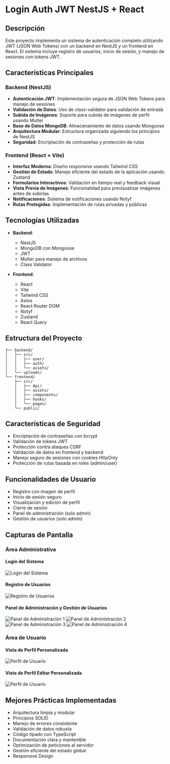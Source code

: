# Login Auth JWT NestJS + React

## Descripción
Este proyecto implementa un sistema de autenticación completo utilizando JWT (JSON Web Tokens) con un backend en NestJS y un frontend en React. El sistema incluye registro de usuarios, inicio de sesión, y manejo de sesiones con tokens JWT.

## Características Principales

### Backend (NestJS)
- **Autenticación JWT**: Implementación segura de JSON Web Tokens para manejo de sesiones
- **Validación de Datos**: Uso de class-validator para validación de entrada
- **Subida de Imágenes**: Soporte para subida de imágenes de perfil usando Multer
- **Base de Datos MongoDB**: Almacenamiento de datos usando Mongoose
- **Arquitectura Modular**: Estructura organizada siguiendo los principios de NestJS
- **Seguridad**: Encriptación de contraseñas y protección de rutas

### Frontend (React + Vite)
- **Interfaz Moderna**: Diseño responsive usando Tailwind CSS
- **Gestión de Estado**: Manejo eficiente del estado de la aplicación usando Zustand
- **Formularios Interactivos**: Validación en tiempo real y feedback visual
- **Vista Previa de Imágenes**: Funcionalidad para previsualizar imágenes antes de subirlas
- **Notificaciones**: Sistema de notificaciones usando Notyf
- **Rutas Protegidas**: Implementación de rutas privadas y públicas

## Tecnologías Utilizadas
- **Backend**:
  - NestJS
  - MongoDB con Mongoose
  - JWT
  - Multer para manejo de archivos
  - Class Validator

- **Frontend**:
  - React
  - Vite
  - Tailwind CSS
  - Axios
  - React Router DOM
  - Notyf
  - Zustand
  - React Query

## Estructura del Proyecto
```plaintext
├── backend/
│   ├── src/
│   │   ├── user/
│   │   ├── auth/
│   │   └── assets/
│   └── uploads/
└── frontend/
    ├── src/
    │   ├── Api/
    │   ├── assets/
    │   ├── components/
    │   ├── hooks/
    │   └── pages/
    └── public/
```

## Características de Seguridad
- Encriptación de contraseñas con bcrypt
- Validación de tokens JWT
- Protección contra ataques CSRF
- Validación de datos en frontend y backend
- Manejo seguro de sesiones con cookies HttpOnly
- Protección de rutas basada en roles (admin/user)

## Funcionalidades de Usuario
- Registro con imagen de perfil
- Inicio de sesión seguro
- Visualización y edición de perfil
- Cierre de sesión
- Panel de administración (solo admin)
- Gestión de usuarios (solo admin)

## Capturas de Pantalla

### Área Administrativa

#### Login del Sistema
![Login del Sistema](screenshots/admin/img_01.png)

#### Registro de Usuarios
![Registro de Usuarios](screenshots/admin/img_06.png)

#### Panel de Administración y Gestión de Usuarios
![Panel de Administración 1](screenshots/admin/img_02.png)
![Panel de Administración 2](screenshots/admin/img_03.png)
![Panel de Administración 3](screenshots/admin/img_04.png)
![Panel de Administración 4](screenshots/admin/img_05.png)

### Área de Usuario

#### Vista de Perfil Personalizada
![Perfil de Usuario](screenshots/user/img_01.png)
#### Vista de Perfil Editar Personalizada
![Perfil de Usuario](screenshots/user/img_02.png)

## Mejores Prácticas Implementadas
- Arquitectura limpia y modular
- Principios SOLID
- Manejo de errores consistente
- Validación de datos robusta
- Código tipado con TypeScript
- Documentación clara y mantenible
- Optimización de peticiones al servidor
- Gestión eficiente del estado global
- Responsive Design